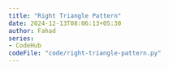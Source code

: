 ```yaml
---
title: "Right Triangle Pattern"
date: 2024-12-13T08:06:13+05:30
author: Fahad
series:
- CodeHub
codeFile: "code/right-triangle-pattern.py"
---
```

